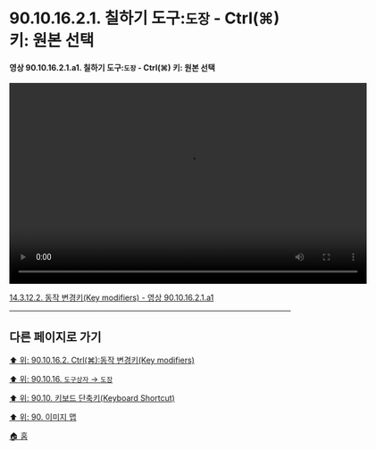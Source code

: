 # 90.10.16.2.1. 칠하기 도구:`도장` - Ctrl(⌘) 키: 원본 선택

<a id="90-10-16-02-01-a1"></a>

#### 영상 90.10.16.2.1.a1. 칠하기 도구:`도장` - Ctrl(⌘) 키: 원본 선택
<video controls="controls" width="640" height="360" src="https://github.com/wonder13662/gimp/assets/15767104/3a4df05f-fc8a-4736-a5cb-4161269c23fa"></video>

[14.3.12.2. 동작 변경키(Key modifiers) - 영상 90.10.16.2.1.a1](./14-03-12-02-key_modifiers.md#90-10-16-02-01-a1)

***

## 다른 페이지로 가기

[⬆️ 위: 90.10.16.2. Ctrl(⌘):동작 변경키(Key modifiers)](./90-10-16-02-00-key_modifier-ctrl.md)

[⬆️ 위: 90.10.16. `도구상자` → `도장`](./90-10-16-00-tool_box-clone.md)

[⬆️ 위: 90.10. 키보드 단축키(Keyboard Shortcut)](./90-10-00-keyboard_shortcut.md)

[⬆️ 위: 90. 이미지 맵](./90-00-image-map.md)

[🏠 홈](./00-home.md)